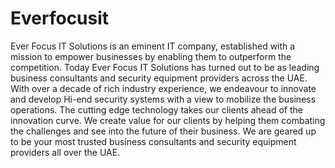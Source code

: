 # Everfocusit
Ever Focus IT Solutions is an eminent IT company, established with a mission to empower businesses by enabling them to outperform the competition. Today Ever Focus IT Solutions has turned out to be as leading business consultants and security equipment providers across the UAE. With over a decade of rich industry experience, we endeavour to innovate and develop Hi-end security systems with a view to mobilize the business operations. The cutting edge technology takes our clients ahead of the innovation curve. We create value for our clients by helping them combating the challenges and see into the future of their business. We are geared up to be your most trusted business consultants and security equipment providers all over the UAE.
